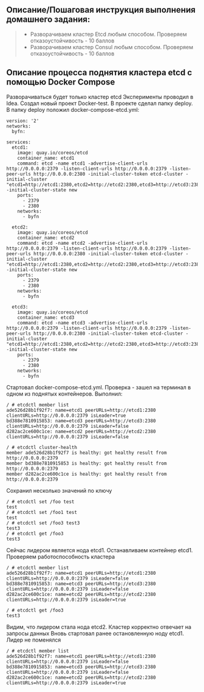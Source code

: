 ## Описание/Пошаговая инструкция выполнения домашнего задания:
> -  Разворачиваем кластер Etcd любым способом. Проверяем отказоустойчивость - 10 баллов
> -  Разворачиваем кластер Consul любым способом. Проверяем отказоустойчивость - 10 баллов

## Описание процесса поднятия кластера etcd с помощью Docker Compose
Разворачиваться будет только кластер etcd
Эксперименты проводил в Idea. Создал новый проект Docker-test. В проекте сделал папку deploy.
В папку deploy положил docker-compose-etcd.yml:
```
version: '2'
networks:
  byfn:

services:
  etcd1:
    image: quay.io/coreos/etcd
    container_name: etcd1
    command: etcd -name etcd1 -advertise-client-urls http://0.0.0.0:2379 -listen-client-urls http://0.0.0.0:2379 -listen-peer-urls http://0.0.0.0:2380 -initial-cluster-token etcd-cluster -initial-cluster "etcd1=http://etcd1:2380,etcd2=http://etcd2:2380,etcd3=http://etcd3:2380" -initial-cluster-state new
    ports:
      - 2379
      - 2380
    networks:
      - byfn

  etcd2:
    image: quay.io/coreos/etcd
    container_name: etcd2
    command: etcd -name etcd2 -advertise-client-urls http://0.0.0.0:2379 -listen-client-urls http://0.0.0.0:2379 -listen-peer-urls http://0.0.0.0:2380 -initial-cluster-token etcd-cluster -initial-cluster "etcd1=http://etcd1:2380,etcd2=http://etcd2:2380,etcd3=http://etcd3:2380" -initial-cluster-state new
    ports:
      - 2379
      - 2380
    networks:
      - byfn

  etcd3:
    image: quay.io/coreos/etcd
    container_name: etcd3
    command: etcd -name etcd3 -advertise-client-urls http://0.0.0.0:2379 -listen-client-urls http://0.0.0.0:2379 -listen-peer-urls http://0.0.0.0:2380 -initial-cluster-token etcd-cluster -initial-cluster "etcd1=http://etcd1:2380,etcd2=http://etcd2:2380,etcd3=http://etcd3:2380" -initial-cluster-state new
    ports:
      - 2379
      - 2380
    networks:
      - byfn
```

Стартовал docker-compose-etcd.yml.
Проверка - зашел на терминал в одном из поднятых контейнеров. Выполнил:
```
/ # etcdctl member list
ade526d28b1f92f7: name=etcd1 peerURLs=http://etcd1:2380 clientURLs=http://0.0.0.0:2379 isLeader=true
bd388e7810915853: name=etcd3 peerURLs=http://etcd3:2380 clientURLs=http://0.0.0.0:2379 isLeader=false
d282ac2ce600c1ce: name=etcd2 peerURLs=http://etcd2:2380 clientURLs=http://0.0.0.0:2379 isLeader=false

/ # etcdctl cluster-health
member ade526d28b1f92f7 is healthy: got healthy result from http://0.0.0.0:2379
member bd388e7810915853 is healthy: got healthy result from http://0.0.0.0:2379
member d282ac2ce600c1ce is healthy: got healthy result from http://0.0.0.0:2379
```

Сохранил несколько значений по ключу
```
/ # etcdctl set /foo test
test
/ # etcdctl set /foo1 test
test
/ # etcdctl set /foo3 test3
test3
/ # etcdctl get /foo3 
test3
```

Сейчас лидером является нода etcd1. Останавливаем контейнер etcd1. Проверяем работоспособность кластера
```
/ # etcdctl member list
ade526d28b1f92f7: name=etcd1 peerURLs=http://etcd1:2380 clientURLs=http://0.0.0.0:2379 isLeader=false
bd388e7810915853: name=etcd3 peerURLs=http://etcd3:2380 clientURLs=http://0.0.0.0:2379 isLeader=false
d282ac2ce600c1ce: name=etcd2 peerURLs=http://etcd2:2380 clientURLs=http://0.0.0.0:2379 isLeader=true

/ # etcdctl get /foo3 
test3
```

Видим, что лидером стала нода etcd2. Кластер корректно отвечает на запросы данных
Вновь стартовал ранее остановленную ноду etcd1. Лидер не поменялся
```
/ # etcdctl member list
ade526d28b1f92f7: name=etcd1 peerURLs=http://etcd1:2380 clientURLs=http://0.0.0.0:2379 isLeader=false
bd388e7810915853: name=etcd3 peerURLs=http://etcd3:2380 clientURLs=http://0.0.0.0:2379 isLeader=false
d282ac2ce600c1ce: name=etcd2 peerURLs=http://etcd2:2380 clientURLs=http://0.0.0.0:2379 isLeader=true
```